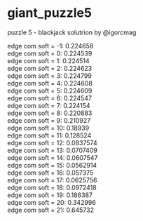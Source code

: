 # giant_puzzle5
puzzle 5 - blackjack solutrion by @igorcmag

edge com soft = -1: 0.224658<br/>
edge com soft = 0: 0.224539<br/>
edge com soft = 1: 0.224514<br/>
edge com soft = 2: 0.224623<br/>
edge com soft = 3: 0.224799<br/>
edge com soft = 4: 0.224608<br/>
edge com soft = 5: 0.224609<br/>
edge com soft = 6: 0.224547<br/>
edge com soft = 7: 0.224154<br/>
edge com soft = 8: 0.220883<br/>
edge com soft = 9: 0.210927<br/>
edge com soft = 10: 0.18939<br/>
edge com soft = 11: 0.128524<br/>
edge com soft = 12: 0.0837574<br/>
edge com soft = 13: 0.0707409<br/>
edge com soft = 14: 0.0607547<br/>
edge com soft = 15: 0.0562914<br/>
edge com soft = 16: 0.057375<br/>
edge com soft = 17: 0.0625756<br/>
edge com soft = 18: 0.0972418<br/>
edge com soft = 19: 0.186387<br/>
edge com soft = 20: 0.342996<br/>
edge com soft = 21: 0.645732
